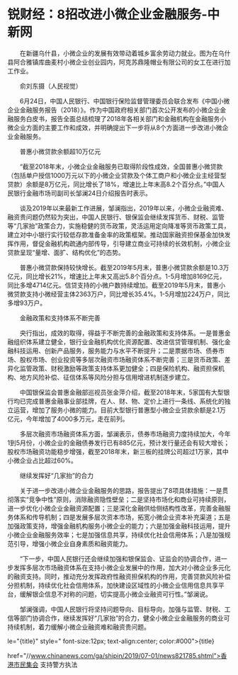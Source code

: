 # 锐财经：8招改进小微企业金融服务-中新网

　　在新疆乌什县，小微企业的发展有效带动着城乡富余劳动力就业。图为在乌什县阿合雅镇库曲麦村小微企业创业园内，阿克苏鼎隆帽业有限公司的女工在进行加工作业。

　　俞刘东摄（人民视觉）

　　6月24日，中国人民银行、中国银行保险监督管理委员会联合发布《中国小微企业金融服务报告（2018）》。作为中国政府相关部门首次公开发布的小微企业金融服务白皮书，报告全面总结梳理了2018年各相关部门和金融机构在金融服务小微企业方面的主要工作和成效，并明确提出下一步将从8个方面进一步改进小微企业金融服务。

　　普惠小微贷款余额超10万亿元

　　“截至2018年末，小微企业金融服务已取得阶段性成效，全国普惠小微贷款（包括单户授信1000万元以下的小微企业贷款及个体工商户和小微企业主经营型贷款）余额是8万亿元，同比增长了18%，增速比上年末高8.2个百分点。”中国人民银行金融市场司副司长邹澜24日介绍报告时表示。

　　谈及2019年以来最新工作进展，邹澜指出，2019年以来，小微企业融资难、融资贵问题仍然较为突出，中国人民银行、银保监会继续发挥货币、财税、监管等“几家抬”政策合力，实施稳健的货币政策，灵活运用定向降准等货币政策工具，建立对中小银行实行较低存款准备金率的政策框架。推动国家融资担保基金加快发挥作用，督促金融机构疏通内部传导，引导建立商业可持续的长效机制，小微企业贷款呈现“量增、面扩、结构优化”的态势。

　　普惠小微贷款保持较快增长。截至2019年5月末，普惠小微贷款余额是10.3万亿元，同比增长21%，增速比上年末又高出5.8个百分点。1-5月增加8169亿元，同比多增4714亿元。信贷支持的小微户数持续增加。截至2019年5月末，普惠小微贷款支持小微经营主体2363万户，同比增长35.4%。1-5月增加224万户，同比多增93万户。

　　金融政策和支持体系不断完善

　　央行指出，成效的取得，得益于不断完善的金融政策和支持体系。一是普惠金融组织体系建立健全，银行业金融机构优化资源配置、改进信贷管理机制、强化金融科技运用、创新产品服务，服务能力与水平不断提升；二是票据市场、债券市场、股权市场、创业投资等多层次融资市场融资体系不断完善；三是货币政策、差异化监管政策、财税激励等政策支持体系更加健全；四是保险机构、融资担保机构、地方风险补偿、征信体系等风险分担与信用增进机制逐步建立。

　　中国银保监会普惠金融部巡视员张金萍介绍，截至2018年末，5家国有大型银行均已完成普惠金融事业部挂牌，在人、财、物、定价上进行一条线、系统化的独立运营，增加了服务小微的能力。目前大型银行普惠型小微企业贷款余额是2.1万亿元，今年增加了4000多万元，走在前列。

　　多层次融资市场融资体系方面，邹澜表示，债券市场融资力度持续加大，今年1到5月份，小微企业的金融债券发行已有885亿元，预计发行量还会有较大增长；股权市场融资功能稳步增强，截至2018年末，新三板的挂牌公司超过1万家，其中小微企业占比超过60%。

　　继续发挥好“几家抬”的合力

　　关于进一步改进小微企业金融服务的思路，报告提出了8项具体措施：一是贯彻落实“竞争中性”原则，消除融资隐性壁垒；二是坚持市场化和商业可持续原则，进一步优化小微企业金融资源配置；三是深化金融供给侧结构性改革，完善金融服务体系和传导机制；四是发展多层次资本市场，拓宽小微企业资本补充渠道；五是加强政策支持，增强金融机构服务小微企业的能力；六是加强金融科技运用，提升小微企业金融服务效率；七是加强信息共享，持续优化社会信用体系；八是加强规范引导，增强小微企业自身素质和融资能力。

　　“下一步，中国人民银行还会继续加强和银保监会、证监会的协调合作，进一步发挥多层次市场融资体系在支持小微企业发展中的作用，加大对小微企业多元化的融资支持。同时，推动充分发挥政府性融资担保机构的作用，完善贷款风险补偿分担机制，持续优化社会信用体系，加快建设区域性的小微企业信用信息共享平台，缓解银企信息不对称的问题，切实提高小微企业融资可行性。”邹澜说。

　　邹澜强调，中国人民银行将坚持问题导向、目标导向，加强与监管、财税、工信等部门协调合作，继续发挥好“几家抬”的合力，健全小微企业金融服务的商业可持续机制，着力缓解小微企业融资难和融资贵问题。 

le="{title}" style=" font-size:12px; text-align:center; color:#000">{title}

href="//www.chinanews.com/ga/shipin/2019/07-01/news821785.shtml">香港市民集会 支持警方执法
